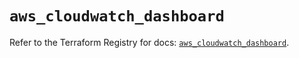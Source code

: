 # `aws_cloudwatch_dashboard`

Refer to the Terraform Registry for docs: [`aws_cloudwatch_dashboard`](https://registry.terraform.io/providers/hashicorp/aws/6.4.0/docs/resources/cloudwatch_dashboard).
